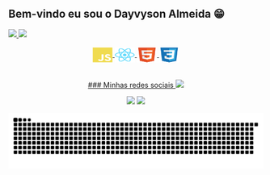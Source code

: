 ## Bem-vindo eu sou o Dayvyson Almeida 😁


 <div>
   <a href="https://github.com/DayvysonAlmeida">
   <img height="170em" src="https://github-readme-stats.vercel.app/api?username=dayvysonalmeida&show_icons=true&theme=merko&include_all_commits=true&count_private=true"/>
   <img height="170em" src="https://github-readme-stats.vercel.app/api/top-langs/?username=devemdobro&layout=compact&langs_count=6&theme=merko"/>

</div>
<div align="center">
<div style="display: inline_block"><br>
  <img align="center" alt="Formando-Js" height="30" width="40" src="https://raw.githubusercontent.com/devicons/devicon/master/icons/javascript/javascript-plain.svg">
  <img align="center" alt="Formando-React" height="30" width="40" src="https://raw.githubusercontent.com/devicons/devicon/master/icons/react/react-original.svg">
  <img align="center" alt="Formando -HTML" height="30" width="40" src="https://raw.githubusercontent.com/devicons/devicon/master/icons/html5/html5-original.svg">
  <img align="center" alt="Formando-CSS" height="30" width="40" src="https://raw.githubusercontent.com/devicons/devicon/master/icons/css3/css3-original.svg">
</div>
 </div>
</br>
 
 <br>
 <div align="center">
  ### Minhas redes sociais
  <a href="https://instagram.com/dayvysonalmeida" target="_blank"><img src="https://img.shields.io/badge/-Instagram-%23E4405F?style=for-the-badge&logo=instagram&logoColor=white" target="_blank"></a>
 
  <a href = "dayvysonalmeida@gmail.com"><img src="https://img.shields.io/badge/-Gmail-%23333?style=for-the-badge&logo=gmail&logoColor=white" target="_blank"></a>
  <a href="https://www.linkedin.com/in/dayvyson-almeida" target="_blank"><img src="https://img.shields.io/badge/-LinkedIn-%230077B5?style=for-the-badge&logo=linkedin&logoColor=white" target="_blank"></a> 
   </br>
   </div>
 
 
 ![snake gif](https://github.com/dayvysonalmeida/dayvysonalmeida/blob/output/github-contribution-grid-snake.svg)
  
